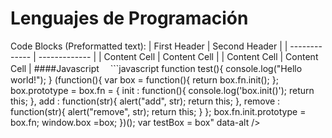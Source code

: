 # Lenguajes de Programación
Code Blocks (Preformatted text): | First Header | Second Header | | ------------- | ------------- | | Content Cell | Content Cell | | Content Cell | Content Cell | ####Javascript　 ```javascript function test(){ console.log("Hello world!"); } (function(){ var box = function(){ return box.fn.init(); }; box.prototype = box.fn = { init : function(){ console.log('box.init()'); return this; }, add : function(str){ alert("add", str); return this; }, remove : function(str){ alert("remove", str); return this; } }; box.fn.init.prototype = box.fn; window.box =box; })(); var testBox = box" data-alt />

